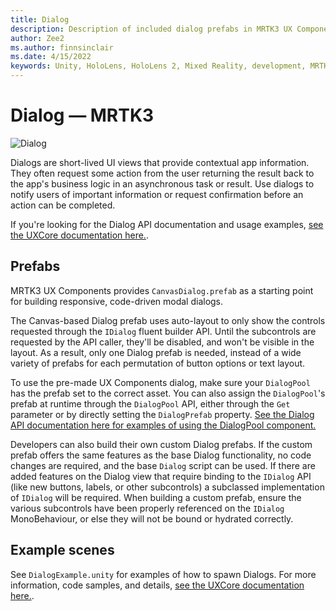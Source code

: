 ```yaml
---
title: Dialog
description: Description of included dialog prefabs in MRTK3 UX Components
author: Zee2
ms.author: finnsinclair
ms.date: 4/15/2022
keywords: Unity, HoloLens, HoloLens 2, Mixed Reality, development, MRTK, MRTK3, Dialog, UI
---
```


# Dialog &#8212; MRTK3

![Dialog](../../../mrtk3-overview/images/UXBuildingBlocks/MRTK_UX_v3_Dialog.png)

Dialogs are short-lived UI views that provide contextual app information. They often request some action from the user  returning the result back to the app's business logic in an asynchronous task or result. Use dialogs to notify users of important information or request confirmation before an action can be completed.

If you're looking for the Dialog API documentation and usage examples, [see the UXCore documentation here.](../../../mrtk3-uxcore/packages/uxcore/dialog-api.md).

## Prefabs

MRTK3 UX Components provides `CanvasDialog.prefab` as a starting point for building responsive, code-driven modal dialogs.

The Canvas-based Dialog prefab uses auto-layout to only show the controls requested through the `IDialog` fluent builder API. Until the subcontrols are requested by the API caller, they'll be disabled, and won't be visible in the layout. As a result, only one Dialog prefab is needed, instead of a wide variety of prefabs for each permutation of button options or text layout.

To use the pre-made UX Components dialog, make sure your `DialogPool` has the prefab set to the correct asset. You can also assign the `DialogPool`'s prefab at runtime through the `DialogPool` API, either through the `Get` parameter or by directly setting the `DialogPrefab` property. [See the Dialog API documentation here for examples of using the DialogPool component.](../../../mrtk3-uxcore/packages/uxcore/dialog-api.md)

Developers can also build their own custom Dialog prefabs. If the custom prefab offers the same features as the base Dialog functionality, no code changes are required, and the base `Dialog` script can be used. If there are added features on the Dialog view that require binding to the `IDialog` API (like new buttons, labels, or other subcontrols) a subclassed implementation of `IDialog` will be required. When building a custom prefab, ensure the various subcontrols have been properly referenced on the `IDialog` MonoBehaviour, or else they will not be bound or hydrated correctly.

## Example scenes

See `DialogExample.unity` for examples of how to spawn Dialogs. For more information, code samples, and details, [see the UXCore documentation here.](../../../mrtk3-uxcore/packages/uxcore/dialog-api.md).